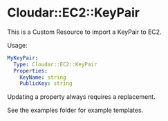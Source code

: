 # Cloudar::EC2::KeyPair

This is a Custom Resource to import a KeyPair to EC2.

Usage:
```yaml
MyKeyPair:
  Type: Cloudar::EC2::KeyPair
  Properties:
    KeyName: string
    PublicKey: string
```
Updating a property always requires a replacement.

See the examples folder for example templates.
